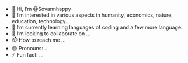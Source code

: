 - 👋 Hi, I’m @Sovannhappy
- 👀 I’m interested in various aspects in humanity, economics, nature, education, technology...
- 🌱 I’m currently learning languages of coding and a few more language.
- 💞️ I’m looking to collaborate on ...
- 📫 How to reach me ...
- 😄 Pronouns: ...
- ⚡ Fun fact: ...

<!---
Sovannhappy/Sovannhappy is a ✨ special ✨ repository because its `README.md` (this file) appears on your GitHub profile.
You can click the Preview link to take a look at your changes.
--->
